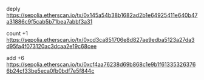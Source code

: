 deply
https://sepolia.etherscan.io/tx/0x145a54b38b1682ad2b1e64925411e640b47a31886c9f5cab5b71bea7abbf3a31

count +1
https://sepolia.etherscan.io/tx/0xcd3ca851706e8d827ae9edba5123a27da3d95fa4f073120ac3dcaa2e19c68cee

add +6
https://sepolia.etherscan.io/tx/0xcf4aa76238d69b868c1e9b1f613353263766b24cf33be5eca0fb0bdf7e5f844c

